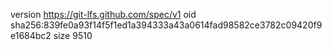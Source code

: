 version https://git-lfs.github.com/spec/v1
oid sha256:839fe0a93f14f5f1ed1a394333a43a0614fad98582ce3782c09420f9e1684bc2
size 9510

